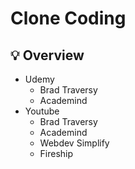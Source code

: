 # Clone Coding

## :bulb: Overview

- Udemy
  - Brad Traversy
  - Academind
- Youtube
  - Brad Traversy
  - Academind
  - Webdev Simplify
  - Fireship
